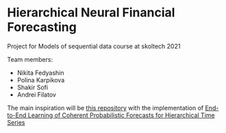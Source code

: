 # Hierarchical Neural Financial Forecasting
Project for Models of sequential data course at skoltech 2021

Team members:
- Nikita Fedyashin
- Polina Karpikova
- Shakir Sofi
- Andrei Filatov

The main inspiration will be [this repository](https://github.com/KotikNikita/gluonts-hierarchical-ICML-2021) with the implementation of [End-to-End Learning of Coherent Probabilistic Forecasts for Hierarchical Time Series](http://proceedings.mlr.press/v139/rangapuram21a/rangapuram21a.pdf)
